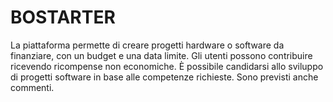 # BOSTARTER
La piattaforma permette di creare progetti hardware o software da finanziare, con un budget e una data limite. Gli utenti possono contribuire ricevendo ricompense non economiche. È possibile candidarsi allo sviluppo di progetti software in base alle competenze richieste. Sono previsti anche commenti.
